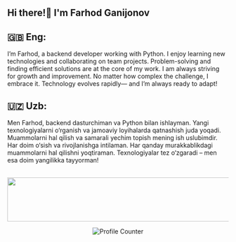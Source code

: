 ## Hi there!👋  I'm Farhod Ganijonov


## 🇬🇧 Eng:
I’m Farhod, a backend developer working with Python. I enjoy learning new technologies and collaborating on team projects. Problem-solving and finding efficient solutions are at the core of my work. I am always striving for growth and improvement. No matter how complex the challenge, I embrace it. Technology evolves rapidly— and I’m always ready to adapt!


## 🇺🇿 Uzb:
Men Farhod, backend dasturchiman va Python bilan ishlayman. Yangi texnologiyalarni o‘rganish va jamoaviy loyihalarda qatnashish juda yoqadi. Muammolarni hal qilish va samarali yechim topish mening ish uslubimdir. Har doim o‘sish va rivojlanishga intilaman. Har qanday murakkablikdagi muammolarni hal qilishni yoqtiraman. Texnologiyalar tez o‘zgaradi – men esa doim yangilikka tayyorman!


<!--
**FarhodGanijonov/FarhodGanijonov** is a ✨ _special_ ✨ repository because its `README.md` (this file) appears on your GitHub profile.

Here are some ideas to get you started:

- 🔭 I’m currently working on ...
- 🌱 I’m currently learning ...
- 👯 I’m looking to collaborate on ...
- 🤔 I’m looking for help with ...
- 💬 Ask me about ...
- 📫 How to reach me: ...
- 😄 Pronouns: ...
- ⚡ Fun fact: ...
-->
<p align="center">
  <img src="https://media0.giphy.com/media/v1.Y2lkPTc5MGI3NjExMXIxcDFybzYxNHNrYjU1d2hkcTJtM3Iya2VrZzhodzZ4c3Rwc3Y3NiZlcD12MV9pbnRlcm5hbF9naWZfYnlfaWQmY3Q9Zw/sULKEgDMX8LcI/200.webp" alt="Matrix Code" width="1200" height="100">
</p>



<p align="center">
  <img src="https://profile-counter.glitch.me/_blocage/count.svg" alt="Profile Counter">
</p>
